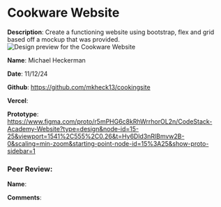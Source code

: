 # Cookware Website

**Description**: Create a functioning website using bootstrap, flex and grid based off a mockup that was provided.
![Design preview for the Cookware Website]()

**Name**: Michael Heckerman

**Date**: 11/12/24

**Github**: https://github.com/mkheck13/cookingsite

**Vercel**: 

**Prototype**: https://www.figma.com/proto/r5mPHG6c8kRhWrrhorOL2n/CodeStack-Academy-Website?type=design&node-id=15-25&viewport=1541%2C555%2C0.26&t=Hy6Dld3nRlBmvw2B-0&scaling=min-zoom&starting-point-node-id=15%3A25&show-proto-sidebar=1

### Peer Review:
**Name**: 

**Comments**: